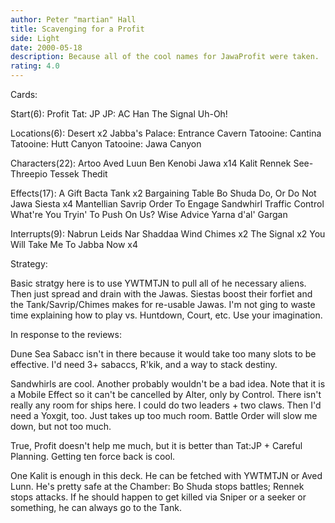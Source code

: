 ```yaml
---
author: Peter "martian" Hall
title: Scavenging for a Profit
side: Light
date: 2000-05-18
description: Because all of the cool names for JawaProfit were taken.
rating: 4.0
---
```

Cards: 

Start(6):
Profit
Tat: JP
JP: AC
Han
The Signal
Uh-Oh!

Locations(6):
Desert	x2
Jabba's Palace: Entrance Cavern
Tatooine: Cantina
Tatooine: Hutt Canyon
Tatooine: Jawa Canyon

Characters(22):
Artoo
Aved Luun
Ben Kenobi
Jawa  x14
Kalit
Rennek
See-Threepio
Tessek
Thedit

Effects(17):
A Gift
Bacta Tank  x2
Bargaining Table
Bo Shuda
Do, Or Do Not
Jawa Siesta  x4
Mantellian Savrip
Order To Engage
Sandwhirl
Traffic Control
What're You Tryin' To Push On Us?
Wise Advice
Yarna d'al' Gargan

Interrupts(9):
Nabrun Leids
Nar Shaddaa Wind Chimes  x2
The Signal  x2
You Will Take Me To Jabba Now  x4




Strategy: 

Basic stratgy here is to use YWTMTJN to pull all of he necessary aliens. Then just spread and drain with the Jawas. Siestas boost their forfiet and the Tank/Savrip/Chimes makes for re-usable Jawas. I'm not ging to waste time explaining how to play vs. Huntdown, Court, etc. Use your imagination.

In response to the reviews:

Dune Sea Sabacc isn't in there because it would take too many slots to be effective. I'd need 3+ sabaccs, R'kik, and a way to stack destiny.

Sandwhirls are cool. Another probably wouldn't be a bad idea. Note that it is a Mobile Effect so it can't be cancelled by Alter, only by Control. There isn't really any room for ships here. I could do two leaders + two claws. Then I'd need a Yoxgit, too. Just takes up too much room. Battle Order will slow me down, but not too much.

True, Profit doesn't help me much, but it is better than Tat:JP + Careful Planning. Getting ten force back is cool.

One Kalit is enough in this deck. He can be fetched with YWTMTJN or Aved Lunn. He's pretty safe at the Chamber: Bo Shuda stops battles; Rennek stops attacks. If he should happen to get killed via Sniper or a seeker or something, he can always go to the Tank.

